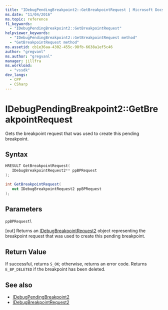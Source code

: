 ```yaml
---
title: "IDebugPendingBreakpoint2::GetBreakpointRequest | Microsoft Docs"
ms.date: "11/04/2016"
ms.topic: reference
f1_keywords:
  - "IDebugPendingBreakpoint2::GetBreakpointRequest"
helpviewer_keywords:
  - "IDebugPendingBreakpoint2::GetBreakpointRequest method"
  - "GetBreakpointRequest method"
ms.assetid: cb1e36aa-4302-455c-98fb-6638a1ef5c46
author: "gregvanl"
ms.author: "gregvanl"
manager: jillfra
ms.workload:
  - "vssdk"
dev_langs:
  - CPP
  - CSharp
---
```

# IDebugPendingBreakpoint2::GetBreakpointRequest
Gets the breakpoint request that was used to create this pending breakpoint.

## Syntax

```cpp
HRESULT GetBreakpointRequest( 
   IDebugBreakpointRequest2** ppBPRequest
);
```

```csharp
int GetBreakpointRequest( 
   out IDebugBreakpointRequest2 ppBPRequest
);
```

## Parameters
 `ppBPRequest`\

 [out] Returns an [IDebugBreakpointRequest2](../../../extensibility/debugger/reference/idebugbreakpointrequest2.md) object representing the breakpoint request that was used to create this pending breakpoint.

## Return Value
 If successful, returns `S_OK`; otherwise, returns an error code. Returns `E_BP_DELETED` if the breakpoint has been deleted.

## See also
- [IDebugPendingBreakpoint2](../../../extensibility/debugger/reference/idebugpendingbreakpoint2.md)
- [IDebugBreakpointRequest2](../../../extensibility/debugger/reference/idebugbreakpointrequest2.md)